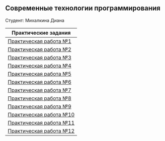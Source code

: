 ## Современные технологии программирования

Студент: Михалкина Диана



| Практические задания  |
| ----------------------| 
| [Практическая работа №1](./01(1lab)/Diana_1lab_STP.py) |
| [Практическая работа №2](./02(2lab)/Diana_2lab_STP.py) |                                 
| [Практическая работа №3](./03(3lab)/Diana_3lab_STP.py) |                                    
| [Практическая работа №4](./04(4lab)/Diana_4lab_STP.py) |                                    
| [Практическая работа №5](./05(5lab)/Diana_5lab_STP.py) |     
| [Практическая работа №6](./06(6lab)/Diana_6lab_STP.py) | 
| [Практическая работа №7](./07(7lab)/Diana_7lab_STP.py) | 
| [Практическая работа №8](./08(8lab)/Diana_8lab_STP.py) |                               
| [Практическая работа №9](./09(9lab)/Diana_9lab_STP.py) |              
| [Практическая работа №10](./10(10lab)/Diana_10lab_STP.py) |  
| [Практическая работа №11](./11(11lab)/Diana_11lab_STP.py) |  
| [Практическая работа №12](./12(12lab)/Diana_12lab_STP.py) |  
